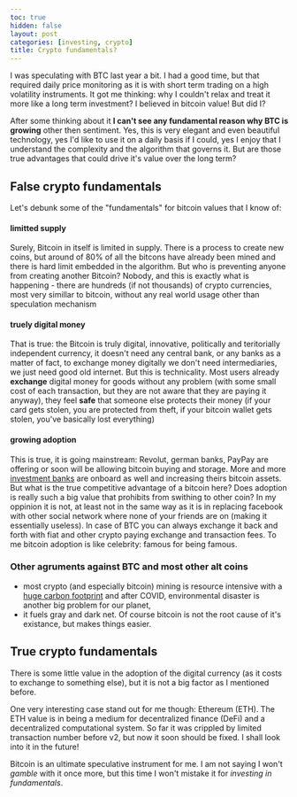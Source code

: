 ```yaml
---
toc: true
hidden: false
layout: post
categories: [investing, crypto]
title: Crypto fundamentals?
---
```

I was speculating with BTC last year a bit. I had a good time, but that required daily price monitoring as it is with short term trading on a high volatility instruments. It got me thinking: why I couldn't relax and treat it more like a long term investment? I believed in bitcoin value! But did I?

After some thinking about it **I can't see any fundamental reason why BTC is growing** other then sentiment. Yes, this is very elegant and even beautiful technology, yes I'd like to use it on a daily basis if I could, yes I enjoy that I understand the complexity and the algorithm that governs it. But are those true advantages that could drive it's value over the long term?

## False crypto fundamentals
Let's debunk some of the "fundamentals" for bitcoin values that I know of:
#### limitted supply 
Surely, Bitcoin in itself is limited in supply. There is a process to create new coins, but around of 80% of all the bitcons have already been mined and there is hard limit embedded in the algorithm. But who is preventing anyone from creating another Bitcoin? Nobody, and this is exactly what is happening - there are hundreds (if not thousands) of crypto currencies, most very simillar to bitcoin, without any real world usage other than speculation mechanism
#### truely digital money
That is true: the Bitcoin is truly digital, innovative, politically and teritorially independent currency, it doesn't need any central bank, or any banks as a matter of fact, to exchange money digitally we don't need intermediaries, we just need good old internet. But this is technicality. Most users already **exchange** digital money for goods without any problem (with some small cost of each transaction, but they are not aware that they are paying it anyway), they feel **safe** that someone else protects their money (if your card gets stolen, you are protected from theft, if your bitcoin wallet gets stolen, you've basically lost everything)
#### growing adoption
This is true, it is going mainstream: Revolut, german banks, PayPay are offering or soon will be allowing bitcoin buying and storage. More and more [investment banks](https://www.forbes.com/sites/billybambrough/2020/08/09/after-bitcoin-betrayal-goldman-sachs-is-suddenly-betting-big-on-blockchain/?sh=1968e72a2a4a) are onboard as well and increasing theirs bitcoin assets. But what is the true competitive advantage of a bitcoin here? Does adoption is really such a big value that prohibits from swithing to other coin? In my oppinion it is not, at least not in the same way as it is in replacing facebook with other social network where none of your friends are on (making it essentially useless). In case of BTC you can always exchange it back and forth with fiat and other crypto paying exchange and transaction fees. To me bitcoin adoption is like celebrity: famous for being famous.

### Other agruments against BTC and most other alt coins
- most crypto (and especially bitcoin) mining is resource intensive with a [huge carbon footprint](https://www.sciencedirect.com/science/article/pii/S2542435119302557) and after COVID, environmental disaster is another big problem for our planet,
- it fuels gray and dark net. Of course bitcoin is not the root cause of it's existance, but makes things easier.

## True crypto fundamentals

There is some little value in the adoption of the digital currency (as it costs to exchange to something else), but it is not a big factor as I mentioned before. 

One very interesting case stand out for me though: Ethereum (ETH). The ETH value is in being a medium for decentralized finance (DeFi) and a decentralized computational system. So far it was crippled by limited transaction number before v2, but now it soon should be fixed. I shall look into it in the future!

Bitcoin is an ultimate speculative instrument for me. I am not saying I won't *gamble* with it once more, but this time I won't mistake it for *investing in fundamentals*.
